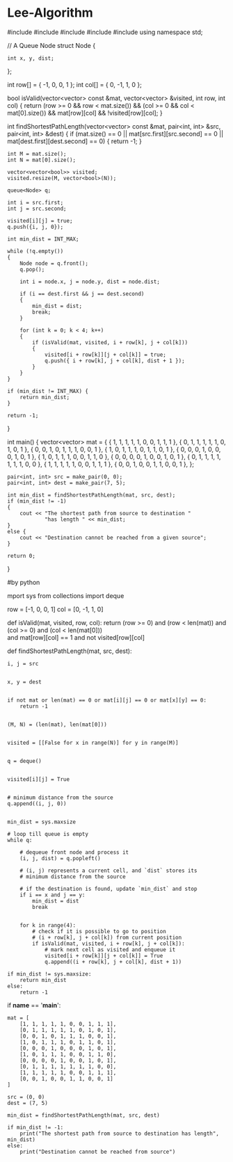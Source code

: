 # Lee-Algorithm

#include <iostream>
#include <queue>
#include <vector>
#include <climits>
#include <cstring>
using namespace std;
 
// A Queue Node
struct Node
{
    
    int x, y, dist;
};
 
int row[] = { -1, 0, 0, 1 };
int col[] = { 0, -1, 1, 0 };
 
bool isValid(vector<vector<int>> const &mat, vector<vector<bool>> &visited,
        int row, int col) {
    return (row >= 0 && row < mat.size()) && (col >= 0 && col < mat[0].size())
        && mat[row][col] && !visited[row][col];
}
 
int findShortestPathLength(vector<vector<int>> const &mat, pair<int, int> &src,
                    pair<int, int> &dest)
{
    if (mat.size() == 0 || mat[src.first][src.second] == 0 ||
            mat[dest.first][dest.second] == 0) {
        return -1;
    }
 
    int M = mat.size();
    int N = mat[0].size();
 
    vector<vector<bool>> visited;
    visited.resize(M, vector<bool>(N));
 
    queue<Node> q;
    
    int i = src.first;
    int j = src.second;
   
    visited[i][j] = true;
    q.push({i, j, 0});
 
    int min_dist = INT_MAX;
 
    while (!q.empty())
    {
        Node node = q.front();
        q.pop();
 
        int i = node.x, j = node.y, dist = node.dist;
 
        if (i == dest.first && j == dest.second)
        {
            min_dist = dist;
            break;
        }
 
        for (int k = 0; k < 4; k++)
        {
            if (isValid(mat, visited, i + row[k], j + col[k]))
            {
                visited[i + row[k]][j + col[k]] = true;
                q.push({ i + row[k], j + col[k], dist + 1 });
            }
        }
    }
 
    if (min_dist != INT_MAX) {
        return min_dist;
    }
 
    return -1;
}
 
int main()
{
    vector<vector<int>> mat =
    {
        { 1, 1, 1, 1, 1, 0, 0, 1, 1, 1 },
        { 0, 1, 1, 1, 1, 1, 0, 1, 0, 1 },
        { 0, 0, 1, 0, 1, 1, 1, 0, 0, 1 },
        { 1, 0, 1, 1, 1, 0, 1, 1, 0, 1 },
        { 0, 0, 0, 1, 0, 0, 0, 1, 0, 1 },
        { 1, 0, 1, 1, 1, 0, 0, 1, 1, 0 },
        { 0, 0, 0, 0, 1, 0, 0, 1, 0, 1 },
        { 0, 1, 1, 1, 1, 1, 1, 1, 0, 0 },
        { 1, 1, 1, 1, 1, 0, 0, 1, 1, 1 },
        { 0, 0, 1, 0, 0, 1, 1, 0, 0, 1 },
    };
 
    pair<int, int> src = make_pair(0, 0);
    pair<int, int> dest = make_pair(7, 5);
 
    int min_dist = findShortestPathLength(mat, src, dest);
    if (min_dist != -1)
    {
        cout << "The shortest path from source to destination "
                "has length " << min_dist;
    }
    else {
        cout << "Destination cannot be reached from a given source";
    }
 
    return 0;
}

#by python

mport sys
from collections import deque
 

row = [-1, 0, 0, 1]
col = [0, -1, 1, 0]
 
 

def isValid(mat, visited, row, col):
    return (row >= 0) and (row < len(mat)) and (col >= 0) and (col < len(mat[0])) \
           and mat[row][col] == 1 and not visited[row][col]
 
 

def findShortestPathLength(mat, src, dest):
 
  
    i, j = src
 
   
    x, y = dest
 
   
    if not mat or len(mat) == 0 or mat[i][j] == 0 or mat[x][y] == 0:
        return -1
 
  
    (M, N) = (len(mat), len(mat[0]))
 
   
    visited = [[False for x in range(N)] for y in range(M)]
 
    
    q = deque()
 
   
    visited[i][j] = True
 
  
    # minimum distance from the source
    q.append((i, j, 0))
 
  
    min_dist = sys.maxsize
 
    # loop till queue is empty
    while q:
 
        # dequeue front node and process it
        (i, j, dist) = q.popleft()
 
        # (i, j) represents a current cell, and `dist` stores its
        # minimum distance from the source
 
        # if the destination is found, update `min_dist` and stop
        if i == x and j == y:
            min_dist = dist
            break
 
      
        for k in range(4):
            # check if it is possible to go to position
            # (i + row[k], j + col[k]) from current position
            if isValid(mat, visited, i + row[k], j + col[k]):
                # mark next cell as visited and enqueue it
                visited[i + row[k]][j + col[k]] = True
                q.append((i + row[k], j + col[k], dist + 1))
 
    if min_dist != sys.maxsize:
        return min_dist
    else:
        return -1
 
 
if __name__ == '__main__':
 
    mat = [
        [1, 1, 1, 1, 1, 0, 0, 1, 1, 1],
        [0, 1, 1, 1, 1, 1, 0, 1, 0, 1],
        [0, 0, 1, 0, 1, 1, 1, 0, 0, 1],
        [1, 0, 1, 1, 1, 0, 1, 1, 0, 1],
        [0, 0, 0, 1, 0, 0, 0, 1, 0, 1],
        [1, 0, 1, 1, 1, 0, 0, 1, 1, 0],
        [0, 0, 0, 0, 1, 0, 0, 1, 0, 1],
        [0, 1, 1, 1, 1, 1, 1, 1, 0, 0],
        [1, 1, 1, 1, 1, 0, 0, 1, 1, 1],
        [0, 0, 1, 0, 0, 1, 1, 0, 0, 1]
    ]
 
    src = (0, 0)
    dest = (7, 5)
 
    min_dist = findShortestPathLength(mat, src, dest)
 
    if min_dist != -1:
        print("The shortest path from source to destination has length", min_dist)
    else:
        print("Destination cannot be reached from source")
